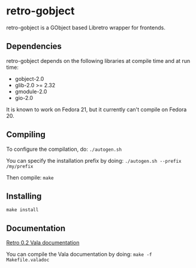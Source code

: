 # retro-gobject

retro-gobject is a GObject based Libretro wrapper for frontends.

## Dependencies

retro-gobject depends on the following libraries at compile time and at run time:
- gobject-2.0
- glib-2.0 >= 2.32
- gmodule-2.0
- gio-2.0

It is known to work on Fedora 21, but it currently can't compile on Fedora 20.

## Compiling

To configure the compilation, do:
`./autogen.sh`

You can specify the installation prefix by doing:
`./autogen.sh --prefix /my/prefix`

Then compile:
`make`

## Installing

`make install`

## Documentation

[Retro 0.2 Vala documentation](http://kekun.github.io/retro-gobject/doc/retro-gobject-0.2/vala/retro-gobject/index.htm)

You can compile the Vala documentation by doing:
`make -f Makefile.valadoc`

